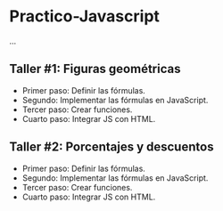 # Practico-Javascript

...

## Taller #1: Figuras geométricas

- Primer paso: Definir las fórmulas.
- Segundo: Implementar las fórmulas en JavaScript.
- Tercer paso: Crear funciones.
- Cuarto paso: Integrar JS con HTML.


## Taller #2: Porcentajes y descuentos

- Primer paso: Definir las fórmulas.
- Segundo: Implementar las fórmulas en JavaScript.
- Tercer paso: Crear funciones.
- Cuarto paso: Integrar JS con HTML.